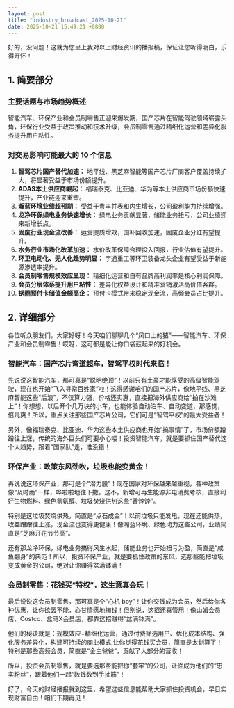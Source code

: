 ```yaml
---
layout: post
title: "industry_broadcast_2025-10-21"
date: 2025-10-21 15:49:21 +0800
---
```


好的，没问题！这就为您呈上我对以上财经资讯的播报稿，保证让您听得明白，乐得开怀！

## 1. 简要部分

### 主要话题与市场趋势概述

智能汽车、环保产业和会员制零售正迎来爆发期，国产芯片在智能驾驶领域崭露头角，环保行业受益于政策推动和技术升级，会员制零售通过精细化运营和差异化服务提升用户粘性。

### 对交易影响可能最大的 10 个信息

1.  **智驾芯片国产替代加速：** 地平线、黑芝麻智能等国产芯片厂商客户覆盖持续扩大，将显著受益于市场份额提升。
2.  **ADAS本土供应商崛起：** 福瑞泰克、比亚迪、华为等本土供应商市场份额快速提升，产业链迎来重塑。
3.  **瀚蓝环境业绩超预期：** 受益于粤丰并表和内生增长，公司盈利能力持续增强。
4.  **龙净环保绿电业务快速增长：** 绿电业务贡献显著，储能业务扭亏，公司业绩迎来新增长点。
5.  **固废行业现金流改善：** 运营提质增效，国补回收加速，固废企业分红有望提升。
6.  **水务行业市场化改革加速：** 水价改革保障合理投入回报，行业估值有望提升。
7.  **环卫电动化、无人化趋势明显：** 宇通重工等环卫装备龙头企业有望受益于新能源渗透率提升。
8.  **会员制零售规模效应显现：** 精细化运营和自有品牌高利润率是核心利润保障。
9.  **会员分层体系提升用户粘性：** 差异化权益设计和精准营销激活高价值客群。
10. **锅圈预付卡储值金额高企：** 预付卡模式带来稳定现金流，高频会员占比提升。

## 2. 详细部分

各位听众朋友们，大家好呀！今天咱们聊聊几个“风口上的猪”——智能汽车、环保产业和会员制零售！哎呀，这可都是能让你口袋鼓起来的好机会。

### 智能汽车：国产芯片弯道超车，智驾平权时代来临！

先说说这智能汽车，那可真是“聪明绝顶”！以前只有土豪才能享受的高级智能驾驶，现在也开始“飞入寻常百姓家”啦！这得感谢咱们的国产芯片，像地平线、黑芝麻智能这些“后浪”，不仅算力强，价格还实惠，直接把海外供应商给“拍在沙滩上”！你想想，以后开个几万块的小车，也能体验自动泊车、自动变道，那感觉，倍儿爽！所以，重点关注那些国产芯片公司，它们可是“智驾平权”的最大受益者！

另外，像福瑞泰克、比亚迪、华为这些本土供应商也开始“搞事情”了，市场份额蹭蹭往上涨，传统的海外巨头们可要小心喽！投资智能汽车，就是要抓住国产替代这个大趋势，跟着“国家队”走，准没错！

### 环保产业：政策东风劲吹，垃圾也能变黄金！

再说说这环保产业，那可是个“潜力股”！现在国家对环保越来越重视，各种政策像“及时雨”一样，哗啦啦地往下撒。这不，新增可再生能源非电消费考核，直接利好生物燃料、绿色氢氨醇、垃圾焚烧供热这些“香饽饽”。

特别是这垃圾焚烧供热，简直是“点石成金”！以前垃圾只能发电，现在还能供热，收益蹭蹭往上涨，现金流也变得更健康！像瀚蓝环境、绿色动力这些公司，业绩简直是“芝麻开花节节高”。

还有那龙净环保，绿电业务搞得风生水起，储能业务也开始扭亏为盈，简直是“咸鱼翻身”的典范！所以，投资环保产业，就是要抓住政策的东风，选那些能把垃圾变成黄金的公司，绝对让你赚得盆满钵满！

### 会员制零售：花钱买“特权”，这生意真会玩！

最后说说这会员制零售，那可真是个“心机 boy”！让你交钱成为会员，然后给你各种优惠，让你欲罢不能，心甘情愿地掏钱！但别说，这招还真管用！像山姆会员店、Costco、盒马X会员店，都靠这招赚得“盆满钵满”。

他们的秘诀就是：规模效应+精细化运营，通过付费筛选用户、优化成本结构、强化服务差异化，构建可持续的商业模式,让你觉得花钱买会员，简直是太划算了！特别是那些高频会员，简直是“金主爸爸”，贡献了大部分的营收！

所以，投资会员制零售，就是要选那些能把你“套牢”的公司，让你成为他们的“忠实粉丝”，跟着他们一起“数钱数到手抽筋”！

好了，今天的财经播报就到这里，希望这些信息能帮助大家抓住投资机会，早日实现财富自由！咱们下期再见！
